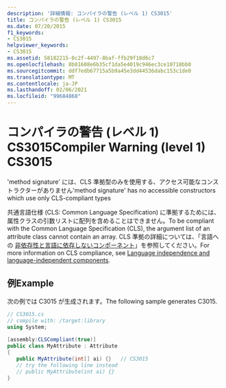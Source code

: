 ```yaml
---
description: '詳細情報: コンパイラの警告 (レベル 1) CS3015'
title: コンパイラの警告 (レベル 1) CS3015
ms.date: 07/20/2015
f1_keywords:
- CS3015
helpviewer_keywords:
- CS3015
ms.assetid: 58182215-0c2f-4497-8baf-ffb29f18d6c7
ms.openlocfilehash: 8b81608e6b35cf1da5e4019c946ec3ce10718bb0
ms.sourcegitcommit: ddf7edb67715a5b9a45e3dd44536dabc153c1de0
ms.translationtype: MT
ms.contentlocale: ja-JP
ms.lasthandoff: 02/06/2021
ms.locfileid: "99684868"
---
```

# <a name="compiler-warning-level-1-cs3015"></a><span data-ttu-id="9719e-103">コンパイラの警告 (レベル 1) CS3015</span><span class="sxs-lookup"><span data-stu-id="9719e-103">Compiler Warning (level 1) CS3015</span></span>

<span data-ttu-id="9719e-104">'method signature' には、CLS 準拠型のみを使用する、アクセス可能なコンストラクターがありません</span><span class="sxs-lookup"><span data-stu-id="9719e-104">'method signature' has no accessible constructors which use only CLS-compliant types</span></span>  
  
 <span data-ttu-id="9719e-105">共通言語仕様 (CLS: Common Language Specification) に準拠するためには、属性クラスの引数リストに配列を含めることはできません。</span><span class="sxs-lookup"><span data-stu-id="9719e-105">To be compliant with the Common Language Specification (CLS), the argument list of an attribute class cannot contain an array.</span></span> <span data-ttu-id="9719e-106">CLS 準拠の詳細については、「言語への [非依存性と言語に依存しないコンポーネント](../../standard/language-independence.md)」を参照してください。</span><span class="sxs-lookup"><span data-stu-id="9719e-106">For more information on CLS compliance, see [Language independence and language-independent components](../../standard/language-independence.md).</span></span>
  
## <a name="example"></a><span data-ttu-id="9719e-107">例</span><span class="sxs-lookup"><span data-stu-id="9719e-107">Example</span></span>  

 <span data-ttu-id="9719e-108">次の例では C3015 が生成されます。</span><span class="sxs-lookup"><span data-stu-id="9719e-108">The following sample generates C3015.</span></span>  
  
```csharp  
// CS3015.cs  
// compile with: /target:library  
using System;  
  
[assembly:CLSCompliant(true)]  
public class MyAttribute : Attribute  
{  
   public MyAttribute(int[] ai) {}   // CS3015  
   // try the following line instead  
   // public MyAttribute(int ai) {}  
}  
```
